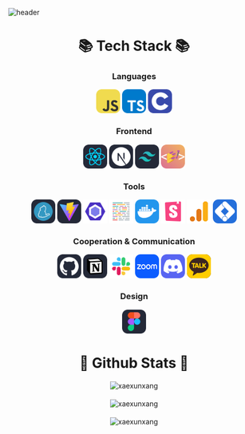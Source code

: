 ![header](https://capsule-render.vercel.app/api?type=venom&height=250&text=I'm%20Jaehun&fontSize=75&color=0:67D096,100:9BA2FF&section=header&fontColor=153B50&stroke=3E5622)

<h1 align="center"> 📚 Tech Stack 📚 </h1>

<h3 align="center"> Languages </h3>

<div align="center">
  <img alt="JavaScript" src="./icons/JavaScript.svg" width="48"/>
  <img alt="TypeScript" src="./icons/TypeScript.svg" width="48"/>
  <img alt="C" src="./icons/C.svg" width="48"/>
</div>

<h3 align="center"> Frontend </h3>

<div align="center">
  <img alt="React" src="./icons/React-Dark.svg" width="48"/>
  <img alt="NextJS" src="./icons/NextJS-Dark.svg" width="48"/>
  <img alt="TailwindCSS" src="./icons/TailwindCSS-Dark.svg" width="48"/>
  <img alt="StyledComponents" src="./icons/StyledComponents.svg" width="48"/>
</div>

<h3 align="center"> Tools </h3>

<div align="center">
  <img alt="Yarn" src="./icons/Yarn-Dark.svg" width="48">
  <img alt="Vite" src="./icons/Vite-Dark.svg" width="48">
  <img alt="ESLint" src="./icons/eslint.svg" width="48"/>
  <img alt="Prettier" src="./icons/prettier.svg" width="48"/>
  <img alt="Docker" src="./icons/Docker.svg" width="48"/>
  <img alt="Storybook" src="./icons/storybook.svg" width="48"/>
  <img alt="Google Analytics" src="./icons/googleanalytics.svg" width="48"/>
  <img alt="Google Tag Manager" src="./icons/googletagmanager.svg" width="48"/>
</div>

<h3 align="center"> Cooperation & Communication </h3>

<div align="center">
  <img alt="Github" src="./icons/Github-Dark.svg" width="48"/>
  <img alt="Notion" src="./icons/Notion-Dark.svg" width="48"/>
  <img alt="Slack" src="./icons/slack.svg" width="48"/>
  <img alt="Zoom" src="./icons/zoom.svg" width="48"/>
  <img alt="Discord" src="./icons/Discord.svg" width="48"/>
  <img alt="Kakaotalk" src="./icons/kakaotalk.svg" width="48"/>
</div>

<h3 align="center"> Design </h3>

<div align="center">
  <img alt="Figma" src="./icons/Figma-Dark.svg" width="48"/>
</div>

<h1 align="center"> 👾 Github Stats 👾 </h1>

<div align="center">
  <img alt="xaexunxang" align="center" src="https://github-readme-stats.vercel.app/api/top-langs?username=xaexunxang&show_icons=true&locale=en&layout=compact" />
  </br></br>
  <img alt="xaexunxang" align="center" src="https://github-readme-stats.vercel.app/api?username=xaexunxang&show_icons=true&locale=en" />
  </br></br>
  <img alt="xaexunxang" align="center" src="https://github-readme-streak-stats.herokuapp.com/?user=xaexunxang&" />
</div>
